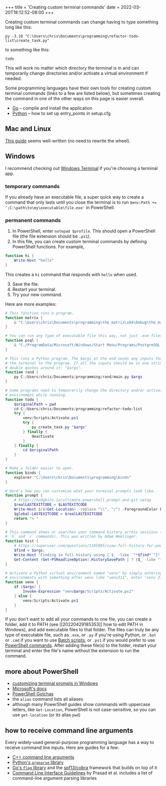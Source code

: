 +++
title = 'Creating custom terminal commands'
date = 2022-03-20T18:12:52-08:00
+++

Creating custom terminal commands can change having to type something long like this:

`py -3.10 "C:\Users\chris\Documents\programming\refactor-todo-list\create_task.py"`

to something like this:

`todo`

This will work no matter which directory the terminal is in and can temporarily change directories and/or activate a virtual environment if needed.

Some programming languages have their own tools for creating custom terminal commands (links to a few are listed below), but sometimes creating the command in one of the other ways on this page is easier overall.

* [Go](https://go.dev/doc/tutorial/compile-install) – compile and install the application
* [Python](https://stackoverflow.com/questions/48884796/how-to-set-up-entry-points-in-setup-cfg) – how to set up entry_points in setup.cfg

## Mac and Linux

[This guide](https://medium.com/devnetwork/how-to-create-your-own-custom-terminal-commands-c5008782a78e) seems well-written (no need to rewrite the wheel).

## Windows

I recommend checking out [Windows Terminal](https://aka.ms/terminal) if you're choosing a terminal app.

### temporary commands

If you already have an executable file, a super quick way to create a command that only lasts until you close the terminal is to run `$env:Path += ';C:\path\to\my\executable\file.exe'` in PowerShell.

### permanent commands

1. In PowerShell, enter `notepad $profile`. This should open a PowerShell file (the file extension should be `.ps1`).
2. In this file, you can create custom terminal commands by defining PowerShell functions. For example,

```powershell
function hi {
    Write-Host "hello"
}
```

This creates a `hi` command that responds with `hello` when used.

3. Save the file.
4. Restart your terminal.
5. Try your new command.

Here are more examples:

```powershell
# This function runs a program.
function matrix {
    & "C:\Users\chris\Documents\programming\the_matrix\x64\Debug\the_matrix.exe"
}

# You can run any type of executable file this way, not just .exe files.
function psql {
    & "C:/ProgramData/Microsoft/Windows/Start Menu/Programs/PostgreSQL 15/SQL Shell (psql).lnk"
}

# This runs a Python program. The $args at the end sends any inputs for the command from
# the terminal to the program. If all the inputs should be in one string, you can put
# double quotes around it: "$args".
function rand {
    py C:/Users/chris/Documents/programming/rand/main.py $args
}

# Some programs need to temporarily change the directory and/or activate a virtual
# environment while running.
function todo {
    $originalPath = pwd
    cd C:/Users/chris/Documents/programming/refactor-todo-list
    try {
        venv/Scripts/Activate.ps1
        try {
            py create_task.py "$args"
        } finally {
            deactivate
        }
    } finally {
        cd $originalPath
    }
}

# Make a folder easier to open.
function binds {
    explorer "C:\Users\chris\Documents\programming\binds"
}

# Here's how you can customize what your terminal prompts look like.
function prompt {
    # https://hodgkins.io/ultimate-powershell-prompt-and-git-setup
    $realLASTEXITCODE = $LASTEXITCODE
    Write-Host $($(Get-Location) -replace "\\", "/") -ForegroundColor Blue
    $global:LASTEXITCODE = $realLASTEXITCODE
    return "> "
}

# This command shows or searches your command history across sessions (unlike the built-in
# `h` and `r` commands). This was written by Adam Wemlinger.
function hist {
    # https://superuser.com/questions/1195895/view-full-history-for-powershell-not-just-current-session
    $find = $args; 
    Write-Host "Finding in full history using {`$_ -like `"*$find*`"}"; 
    Get-Content (Get-PSReadlineOption).HistorySavePath | ? {$_ -like "*$find*"} | Get-Unique | more 
}

# Activate a Python virtual environment named "venv" by simply entering "venv". For
# environments with something after venv like "venv311", enter "venv 311".
function venv {
    if ($args) {
        Invoke-Expression "venv$args/Scripts/Activate.ps1"
    } else {
        venv/Scripts/Activate.ps1
    }
}
```

If you don't want to add all your commands to one file, you can create a folder, add it to PATH (see [[20220429185353]] how to edit PATH in Windows), and add executable files to that folder. The files can truly be any type of executable file, such as `.exe`, or `.py` if you're using Python, or `.bat` or `.cmd` if you want to use [Batch scripts](https://www.tutorialspoint.com/batch_script/batch_script_quick_guide.htm), or `.ps1` if you would prefer to use [PowerShell commands](https://devblogs.microsoft.com/scripting/table-of-basic-powershell-commands/). After adding these file(s) to the folder, restart your terminal and enter the file's name without the extension to run the command.

## more about PowerShell

* [customizing terminal prompts in Windows](/customizing-terminal-prompts-in-windows)
* [Microsoft's docs](https://learn.microsoft.com/en-us/powershell/module/microsoft.powershell.core/about/about_profiles?view=powershell-7.3)
* [PowerShell Gotchas](https://stackoverflow.com/questions/803521/powershell-pitfalls/69644807#69644807)
* the `alias` command lists all aliases
* although many PowerShell guides show commands with uppercase letters, like `Get-Location`, PowerShell is not case-sensitive, so you can use `get-location` (or its alias `pwd`)

## how to receive command line arguments

Every widely-used general-purpose programming language has a way to receive command line inputs. Here are guides for a few:

* [C++ command line arguments](/cpp-command-line-arguments)
* [Python's `argparse` library](https://docs.python.org/3/library/argparse.html)
* [Go's `flag` library](https://pkg.go.dev/flag) and the [spf13/cobra](https://github.com/spf13/cobra) framework that builds on top of it
* [Command Line Interface Guidelines](https://clig.dev/) by Prasad et al. includes a list of command-line argument parsing libraries
